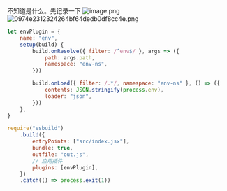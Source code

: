 不知道是什么。先记录一下
![image.png](https://cdn.nlark.com/yuque/0/2023/png/28823371/1678112526475-f9b79595-b70c-467a-a8a9-390cd0d88b05.png#averageHue=%23f4f0ef&clientId=u1c68a3d6-58d7-4&from=paste&height=373&id=u5cdda166&originHeight=466&originWidth=427&originalType=binary&ratio=1.25&rotation=0&showTitle=false&size=92242&status=done&style=none&taskId=u4f62f732-14f9-46cf-8ef1-2fa61c1a9c9&title=&width=341.6)
![0974e2312324264bf64dedb0df8cc4e.png](https://cdn.nlark.com/yuque/0/2023/png/28823371/1678112506820-9401d7b2-4fc1-4e61-a176-5ab2c592304d.png#averageHue=%23feecea&clientId=u1c68a3d6-58d7-4&from=paste&height=555&id=HMm0W&originHeight=694&originWidth=740&originalType=binary&ratio=1.25&rotation=0&showTitle=false&size=51261&status=done&style=none&taskId=u57769cf7-0653-4a44-9374-eb1bb826af4&title=&width=592)
```javascript
let envPlugin = {
    name: "env",
    setup(build) {
        build.onResolve({ filter: /^env$/ }, args => ({
            path: args.path,
            namespace: "env-ns",
        }))

        build.onLoad({ filter: /.*/, namespace: "env-ns" }, () => ({
            contents: JSON.stringify(process.env),
            loader: "json",
        }))
    },
}

require("esbuild")
    .build({
        entryPoints: ["src/index.jsx"],
        bundle: true,
        outfile: "out.js",
        // 应用插件
        plugins: [envPlugin],
    })
    .catch(() => process.exit(1))

```
